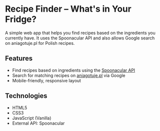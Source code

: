 # Recipe Finder – What's in Your Fridge?

A simple web app that helps you find recipes based on the ingredients you currently have. 
It uses the Spoonacular API and also allows Google search on aniagotuje.pl for Polish recipes.

## Features

-  Find recipes based on ingredients using the [Spoonacular API](https://spoonacular.com/food-api)
-  Search for matching recipes on [aniagotuje.pl](https://aniagotuje.pl) via Google
-  Mobile-friendly, responsive layout

## Technologies

- HTML5
- CSS3
- JavaScript (Vanilla)
- External API: Spoonacular

